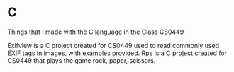 # C
Things that I made with the C language in the Class CS0449

Exifview is a C project created for CS0449 used to read commonly used EXIF tags in images, with examples provided.
Rps is a C project created for CS0449 that plays the game rock, paper, scissors. 
